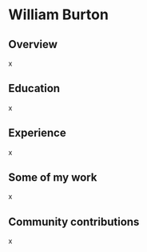 # William Burton

## Overview

x

## Education

x

## Experience

x

## Some of my work

x

## Community contributions

x
